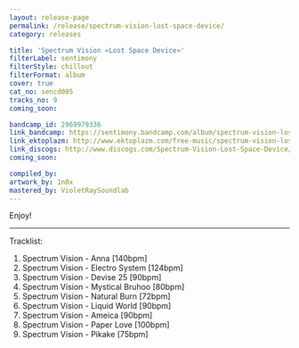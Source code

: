 ```yaml
---
layout: release-page
permalink: /release/spectrum-vision-lost-space-device/
category: releases

title: 'Spectrum Vision «Lost Space Device»'
filterLabel: sentimony
filterStyle: chillout
filterFormat: album
cover: true
cat_no: sencd005
tracks_no: 9
coming_soon: 

bandcamp_id: 2969979336
link_bandcamp: https://sentimony.bandcamp.com/album/spectrum-vision-lost-space-device
link_ektoplazm: http://www.ektoplazm.com/free-music/spectrum-vision-lost-space-device
link_discogs: http://www.discogs.com/Spectrum-Vision-Lost-Space-Device/release/1547476
coming_soon: 

compiled_by: 
artwork_by: 1n0x
mastered_by: VioletRaySoundlab
---
```


Enjoy!

---
Tracklist:

01. Spectrum Vision - Anna [140bpm]
02. Spectrum Vision - Electro System [124bpm]
03. Spectrum Vision - Devise 25 [90bpm]
04. Spectrum Vision - Mystical Bruhoo [80bpm]
05. Spectrum Vision - Natural Burn [72bpm]
06. Spectrum Vision - Liquid World [90bpm]
07. Spectrum Vision - Ameica [90bpm]
08. Spectrum Vision - Paper Love [100bpm]
09. Spectrum Vision - Pikake [75bpm]
